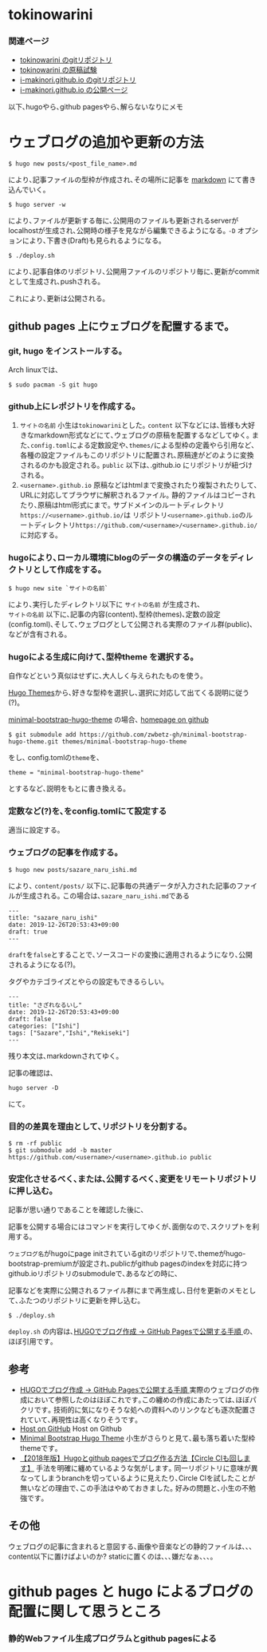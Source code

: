 
# tokinowarini

### 関連ページ

- [tokinowarini のgitリポジトリ](https://github.com/i-makinori/tokinowarini)
- [tokinowarini の原稿試験](http://localhost:1313/)
- [i-makinori.github.io のgitリポジトリ](https://github.com/i-makinori/i-makinori.github.io/)
- [i-makinori.github.io の公開ページ](https://i-makinori.github.io/)


以下､hugoやら､github pagesやら､解らないなりにメモ

# ウェブログの追加や更新の方法

```
$ hugo new posts/<post_file_name>.md
```

により､記事ファイルの型枠が作成され､その場所に記事を [markdown](https://github.com/adam-p/markdown-here/wiki/Markdown-Cheatsheet) にて書き込んでいく｡

```
$ hugo server -w
```

により､ファイルが更新する毎に､公開用のファイルも更新されるserverがlocalhostが生成され､公開時の様子を見ながら編集できるようになる｡ `-D` オプションにより､下書き(Draft)も見られるようになる｡

```
$ ./deploy.sh
```

により､記事自体のリポジトリ､公開用ファイルのリポジトリ毎に､更新がcommitとして生成され､pushされる｡

これにより､更新は公開される｡

## github pages 上にウェブログを配置するまで｡

### git, hugo をインストールする｡

Arch linuxでは､

```
$ sudo pacman -S git hugo
```


### github上にレポジトリを作成する｡

1. `サイトの名前`
  小生は`tokinowarini`とした｡ `content` 以下などには､皆様も大好きなmarkdown形式などにて､ウェブログの原稿を配置するなどしてゆく｡
  また､`config.toml`による定数設定や､`themes/`による型枠の定義やら引用など､各種の設定ファイルもこのリポジトリに配置され､原稿達がどのように変換されるのかも設定される｡
  `public` 以下は､<username>.github.io にリポジトリが紐づけされる｡
1. `<username>.github.io`
  原稿などはhtmlまで変換されたり複製されたりして､
  URLに対応してブラウザに解釈されるファイル｡
  静的ファイルはコピーされたり､原稿はhtml形式にまで｡
  サブドメインのルートディレクトリ`https://<username>.github.io/`は リポジトリ`<username>.github.io`のルートディレクトリ`https://github.com/<username>/<username>.github.io/`に対応する｡


### hugoにより､ローカル環境にblogのデータの構造のデータをディレクトリとして作成をする｡

```
$ hugo new site `サイトの名前`
```
により､実行したディレクトリ以下に `サイトの名前` が生成され､  
`サイトの名前` 以下に､記事の内容(content)､型枠(themes)､定数の設定(config.toml)､そして､ウェブログとして公開される実際のファイル群(public)､などが含有される｡


### hugoによる生成に向けて､型枠theme を選択する｡

自作などという真似はせずに､大人しく与えられたものを使う｡

[Hugo Themes](https://themes.gohugo.io/)から､好きな型枠を選択し､選択に対応して出てくる説明に従う(?)｡

[minimal-bootstrap-hugo-theme](https://themes.gohugo.io/minimal-bootstrap-hugo-theme/) の場合､ [homepage on github](https://github.com/zwbetz-gh/minimal-bootstrap-hugo-theme)
```
$ git submodule add https://github.com/zwbetz-gh/minimal-bootstrap-hugo-theme.git themes/minimal-bootstrap-hugo-theme
```

をし､ config.tomlの`theme`を､

```
theme = "minimal-bootstrap-hugo-theme"
```

とするなど､説明をもとに書き換える｡


### 定数など(?)を､をconfig.tomlにて設定する

適当に設定する｡

### ウェブログの記事を作成する｡

```
$ hugo new posts/sazare_naru_ishi.md
```

により､ `content/posts/` 以下に､記事毎の共通データが入力された記事のファイルが生成される｡ この場合は､`sazare_naru_ishi.md`である

```
---
title: "sazare_naru_ishi"
date: 2019-12-26T20:53:43+09:00
draft: true
---
```

`draft`を`false`とすることで､ソースコードの変換に適用されるようになり､公開されるようになる(?)｡

タグやカテゴライズとやらの設定もできるらしい｡

```
---
title: "さざれなるいし"
date: 2019-12-26T20:53:43+09:00
draft: false
categories: ["Ishi"]
tags: ["Sazare","Ishi","Rekiseki"]
---
```

残り本文は､markdownされてゆく｡

記事の確認は､

```
hugo server -D
```

にて｡


### 目的の差異を理由として､リポジトリを分割する｡

```
$ rm -rf public
$ git submodule add -b master https://github.com/<username>/<username>.github.io public
```

### 安定化させるべく､または､公開するべく､変更をリモートリポジトリに押し込む｡

記事が思い通りであることを確認した後に､

記事を公開する場合にはコマンドを実行してゆくが､面倒なので､スクリプトを利用する｡

`ウェブログ名`がhugoにpage initされているgitのリポジトリで､themeがhugo-bootstrap-premiumが設定され､publicがgithub pagesのindexを対応に持つgithub.ioリポジトリのsubmoduleで､あるなどの時に､

記事などを実際に公開されるファイル群にまで再生成し､日付を更新のメモとして､ふたつのリポジトリに更新を押し込む｡

```
$ ./deploy.sh
```

`deploy.sh` の内容は､[HUGOでブログ作成 → GitHub Pagesで公開する手順 ](https://chanmitsu55.github.io/2017/12/25/2017-12-25-create-blog-by-hugo/) の､ほぼ引用です｡



## 参考

- [HUGOでブログ作成 → GitHub Pagesで公開する手順 ](https://chanmitsu55.github.io/2017/12/25/2017-12-25-create-blog-by-hugo/)
  実際のウェブログの作成において参照したのはほぼこれです｡この纏めの作成にあたっては､ほぼパクリです｡
  技術的に気になりそうな処への資料へのリンクなども逐次配置されていて､再現性は高くなりそうです｡
- [Host on GitHub](https://gohugo.io/hosting-and-deployment/hosting-on-github/)
  Host on Github
- [Minimal Bootstrap Hugo Theme](https://themes.gohugo.io/minimal-bootstrap-hugo-theme/)
  小生がさらりと見て､最も落ち着いた型枠themeです｡
- [【2018年版】Hugoとgithub pagesでブログ作る方法【Circle CIも回します】](https://qiita.com/ryoma-tokushige/items/eba3e6cd415e9755af87)
  手法を明確に纏めているような気がします｡
  同一リポジトリに意味が異なってしまうbranchを切っているように見えたり､Circle Clを試したことが無いなどの理由で､この手法はやめておきました｡ 好みの問題と､小生の不勉強です｡


## その他

ウェブログの記事に含まれると意図する､画像や音楽などの静的ファイルは､､､content以下に置けばよいのか? staticに置くのは､､､嫌だなぁ､､､｡


# github pages と hugo によるブログの配置に関して思うところ
### 静的Webファイル生成プログラムとgithub pagesによる
